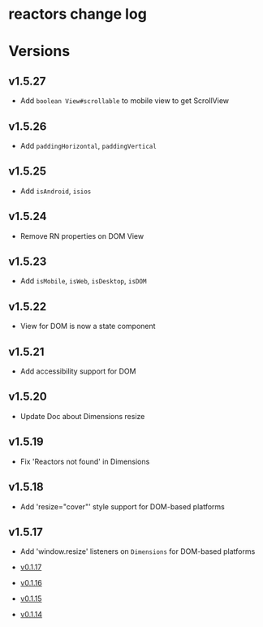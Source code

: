 reactors change log
===

# Versions

## v1.5.27

- Add `boolean View#scrollable` to mobile view to get ScrollView

## v1.5.26

- Add `paddingHorizontal`, `paddingVertical`

## v1.5.25

- Add `isAndroid`, `isios`

## v1.5.24

- Remove RN properties on DOM View

## v1.5.23

- Add `isMobile`, `isWeb`, `isDesktop`, `isDOM`

## v1.5.22

- View for DOM is now a state component

## v1.5.21

- Add accessibility support for DOM

## v1.5.20

- Update Doc about Dimensions resize

## v1.5.19

- Fix 'Reactors not found' in Dimensions

## v1.5.18

- Add 'resize="cover"' style support for DOM-based platforms

## v1.5.17

- Add 'window.resize' listeners on `Dimensions` for DOM-based platforms

- [v0.1.17](https://github.com/co2-git/reactors/issues?q=milestone%3Av0.1.17)
- [v0.1.16](https://github.com/co2-git/reactors/issues?q=milestone%3Av0.1.16)
- [v0.1.15](https://github.com/co2-git/reactors/issues?q=milestone%3Av0.1.15)
- [v0.1.14](https://github.com/co2-git/reactors/issues?q=milestone%3Av0.1.14)
